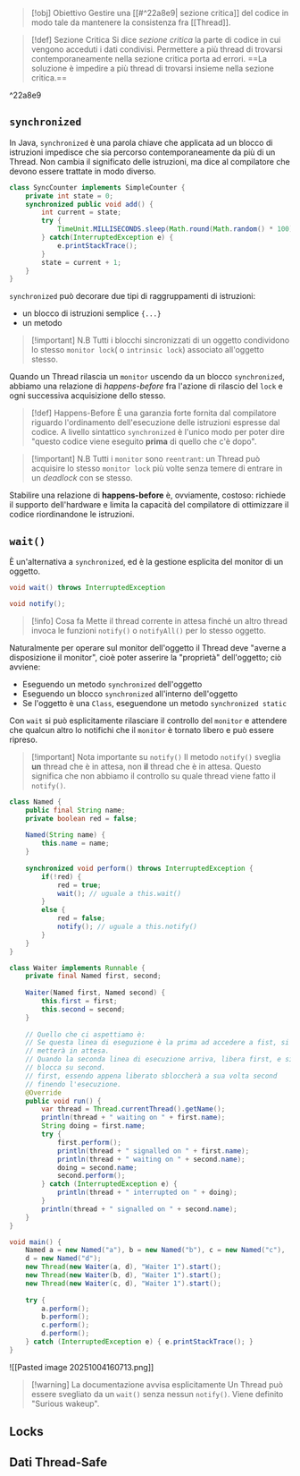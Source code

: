 >[!obj] Obiettivo
> Gestire una [[#^22a8e9| sezione critica]] del codice in modo tale da mantenere la consistenza fra [[Thread]].
> 

>[!def] Sezione Critica
> Si dice _sezione critica_ la parte di codice in cui vengono acceduti i dati condivisi.
> Permettere a più thread di trovarsi contemporaneamente nella sezione critica porta ad errori.
> ==La soluzione è impedire a più thread di trovarsi insieme nella sezione critica.==

^22a8e9

## `synchronized`
In Java, `synchronized` è una parola chiave che applicata ad un blocco di istruzioni impedisce che sia percorso contemporaneamente da più di un Thread.
Non cambia il significato delle istruzioni, ma dice al compilatore che devono essere trattate in modo diverso.

```java
class SyncCounter implements SimpleCounter {
	private int state = 0;
	synchronized public void add() {
		int current = state;
		try {
			TimeUnit.MILLISECONDS.sleep(Math.round(Math.random() * 100));
		} catch(InterruptedException e) {
			e.printStackTrace();
		}
		state = current + 1;
	}
}
```

`synchronized` può decorare due tipi di raggruppamenti di istruzioni:
- un blocco di istruzioni semplice `{...}`
- un metodo

>[!important] N.B
>Tutti i blocchi sincronizzati di un oggetto condividono lo stesso `monitor lock`( o `intrinsic lock`) associato all'oggetto stesso.

Quando un Thread rilascia un `monitor` uscendo da un blocco `synchronized`, abbiamo una relazione di _happens-before_ fra l'azione di rilascio del `lock` e ogni successiva acquisizione dello stesso.

>[!def] Happens-Before
>È una garanzia forte fornita dal compilatore riguardo l'ordinamento dell'esecuzione delle istruzioni espresse dal codice.
>A livello sintattico `synchronized` è l'unico modo per poter dire "questo codice viene eseguito **prima** di quello che c'è dopo".


>[!important] N.B
>Tutti i `monitor` sono `reentrant`: un Thread può acquisire lo stesso `monitor lock` più volte senza temere di entrare in un _deadlock_ con se stesso.

Stabilire una relazione di **happens-before** è, ovviamente, costoso: richiede il supporto dell'hardware e limita la capacità del compilatore di ottimizzare il codice riordinandone le istruzioni.

## `wait()`
È un'alternativa a `synchronized`, ed è la gestione esplicita del monitor di un oggetto.
```java
void wait() throws InterruptedException
```

```java
void notify();
```


>[!info] Cosa fa
> Mette il thread corrente in attesa finché un altro thread invoca le funzioni `notify()` o `notifyAll()` per lo stesso oggetto.

Naturalmente per operare sul monitor dell'oggetto il Thread deve "averne a disposizione il monitor", cioè poter asserire la "proprietà" dell'oggetto; ciò avviene:
- Eseguendo un metodo `synchronized` dell'oggetto
- Eseguendo un blocco `synchronized` all'interno dell'oggetto
- Se l'oggetto è una `Class`, eseguendone un metodo `synchronized static`

Con `wait` si può esplicitamente rilasciare il controllo del `monitor` e attendere che qualcun altro lo notifichi che il `monitor` è tornato libero e può essere ripreso.

>[!important] Nota importante su `notify()`
>Il metodo `notify()` sveglia **un** thread che è in attesa, non **il** thread che è in attesa. 
>Questo significa che non abbiamo il controllo su quale thread viene fatto il `notify()`.

```java title:Esempio
class Named {
	public final String name;
	private boolean red = false;
	
	Named(String name) {
		this.name = name;
	}
	
	synchronized void perform() throws InterruptedException {
		if(!red) {
			red = true;
			wait(); // uguale a this.wait()
		} 
		else {
			red = false;
			notify(); // uguale a this.notify()
		}
	}
}

class Waiter implements Runnable {
	private final Named first, second;
	
	Waiter(Named first, Named second) {
		this.first = first;
		this.second = second;
	}
	
	// Quello che ci aspettiamo è:
	// Se questa linea di eseguzione è la prima ad accedere a fist, si
	// metterà in attesa.
	// Quando la seconda linea di esecuzione arriva, libera first, e si 
	// blocca su second.
	// first, essendo appena liberato sbloccherà a sua volta second
	// finendo l'esecuzione.
	@Override
	public void run() {
		var thread = Thread.currentThread().getName();
		println(thread + " waiting on " + first.name);
		String doing = first.name;
		try {
			first.perform();
			println(thread + " signalled on " + first.name);
			println(thread + " waiting on " + second.name);
			doing = second.name;
			second.perform();
		} catch (InterruptedException e) {
			println(thread + " interrupted on " + doing);
		}
		println(thread + " signalled on " + second.name);
	}
}

void main() {
	Named a = new Named("a"), b = new Named("b"), c = new Named("c"),
	d = new Named("d");
	new Thread(new Waiter(a, d), "Waiter 1").start();
	new Thread(new Waiter(b, d), "Waiter 1").start();
	new Thread(new Waiter(c, d), "Waiter 1").start();
	
	try {
		a.perform();
		b.perform();
		c.perform();
		d.perform();
	} catch (InterruptedException e) { e.printStackTrace(); }
}
```

![[Pasted image 20251004160713.png]]

>[!warning] La documentazione avvisa esplicitamente
>Un Thread può essere svegliato da un `wait()` senza nessun `notify()`.
>Viene definito "Surious wakeup".

## Locks



## Dati Thread-Safe
